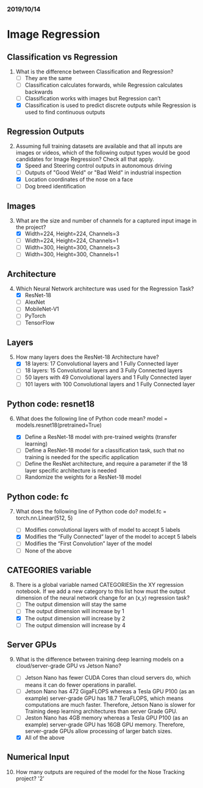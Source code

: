 ### 2019/10/14
# Image Regression

## Classification vs Regression
1. What is the difference between Classification and Regression?
   - [ ] They are the same
   - [ ] Classification calculates forwards, while Regression calculates backwards
   - [ ] Classification works with images but Regression can’t
   - [X] Classification is used to predict discrete outputs while Regression is used to find continuous outputs
   
## Regression Outputs
2. Assuming full training datasets are available and that all inputs are images or videos, which of the following output types would be good candidates for Image Regression? Check all that apply.
   - [X] Speed and Steering control outputs in autonomous driving
   - [ ] Outputs of "Good Weld" or "Bad Weld" in industrial inspection
   - [X] Location coordinates of the nose on a face
   - [ ] Dog breed identification

## Images
3. What are the size and number of channels for a captured input image in the project?
   - [X] Width=224, Height=224, Channels=3
   - [ ] Width=224, Height=224, Channels=1
   - [ ] Width=300, Height=300, Channels=3
   - [ ] Width=300, Height=300, Channels=1

## Architecture
4. Which Neural Network architecture was used for the Regression Task?
   - [X] ResNet-18
   - [ ] AlexNet
   - [ ] MobileNet-V1
   - [ ] PyTorch
   - [ ] TensorFlow

## Layers
5. How many layers does the ResNet-18 Architecture have?
   - [X] 18 layers: 17 Convolutional layers and 1 Fully Connected layer
   - [ ] 18 layers: 15 Convolutional layers and 3 Fully Connected layers
   - [ ] 50 layers with 49 Convolutional layers and 1 Fully Connected layer
   - [ ] 101 layers with 100 Convolutional layers and 1 Fully Connected layer

## Python code: resnet18
6. What does the following line of Python code mean?
model = models.resnet18(pretrained=True)

   - [X] Define a ResNet-18 model with pre-trained weights (transfer learning)
   - [ ] Define a ResNet-18 model for a classification task, such that no training is needed for the specific application
   - [ ] Define the ResNet architecture, and require a parameter if the 18 layer specific architecture is needed
   - [ ] Randomize the weights for a ResNet-18 model

## Python code: fc
7. What does the following line of Python code do?
model.fc = torch.nn.Linear(512, 5)

   - [ ] Modifies convolutional layers with of model to accept 5 labels
   - [X] Modifies the “Fully Connected” layer of the model to accept 5 labels
   - [ ] Modifies the “First Convolution” layer of the model
   - [ ] None of the above

## CATEGORIES variable
8. There is a global variable named CATEGORIESin the XY regression notebook. If we add a new category to this list how must the output dimension of the neural network change for an (x,y) regression task?
   - [ ] The output dimension will stay the same
   - [ ] The output dimension will increase by 1
   - [X] The output dimension will increase by 2
   - [ ] The output dimension will increase by 4

## Server GPUs
9. What is the difference between training deep learning models on a cloud/server-grade GPU vs Jetson Nano?


   - [ ] Jetson Nano has fewer CUDA Cores than cloud servers do, which means it can do fewer operations in parallel.
   - [ ] Jetson Nano has 472 GigaFLOPS whereas a Tesla GPU P100 (as an example) server-grade GPU has 18.7 TeraFLOPS, which means computations are much faster. Therefore, Jetson Nano is slower for Training deep learning architectures than server Grade GPU.
   - [ ] Jeston Nano has 4GB memory whereas a Tesla GPU P100 (as an example) server-grade GPU has 16GB GPU memory. Therefore, server-grade GPUs allow processing of larger batch sizes.
   - [X] All of the above

## Numerical Input
10. How many outputs are required of the model for the Nose Tracking project?
  '2'
